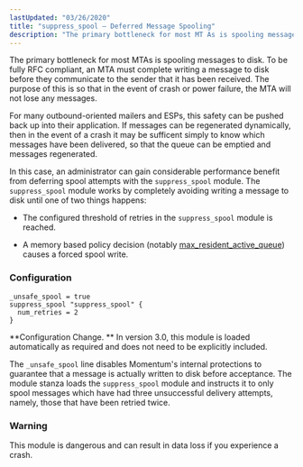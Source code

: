 ```yaml
---
lastUpdated: "03/26/2020"
title: "suppress_spool – Deferred Message Spooling"
description: "The primary bottleneck for most MT As is spooling messages to disk To be fully RFC compliant an MTA must complete writing a message to disk before they communicate to the sender that it has been received The purpose of this is so that in the event of crash or..."
---
```


<a name="idp21532784"></a> 

The primary bottleneck for most MTAs is spooling messages to disk. To be fully RFC compliant, an MTA must complete writing a message to disk before they communicate to the sender that it has been received. The purpose of this is so that in the event of crash or power failure, the MTA will not lose any messages.

For many outbound-oriented mailers and ESPs, this safety can be pushed back up into their application. If messages can be regenerated dynamically, then in the event of a crash it may be sufficent simply to know which messages have been delivered, so that the queue can be emptied and messages regenerated.

In this case, an administrator can gain considerable performance benefit from deferring spool attempts with the `suppress_spool` module. The `suppress_spool` module works by completely avoiding writing a message to disk until one of two things happens:

*   The configured threshold of retries in the `suppress_spool` module is reached.

*   A memory based policy decision (notably [max_resident_active_queue](/momentum/3/3-reference/3-reference-conf-ref-max-resident-active-queue)) causes a forced spool write.

### <a name="idp21540512"></a> Configuration

<a name="example.suppress_spool3"></a> 


```
_unsafe_spool = true
suppress_spool "suppress_spool" {
  num_retries = 2
}
```

**Configuration Change. ** In version 3.0, this module is loaded automatically as required and does not need to be explicitly included.

The `_unsafe_spool` line disables Momentum's internal protections to guarantee that a message is actually written to disk before acceptance. The module stanza loads the `suppress_spool` module and instructs it to only spool messages which have had three unsuccessful delivery attempts, namely, those that have been retried twice.

### Warning

This module is dangerous and can result in data loss if you experience a crash.